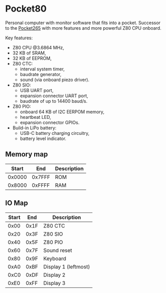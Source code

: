 # Pocket80

Personal computer with monitor software that fits into a pocket. Successor to the
[Pocket265](https://github.com/agkaminski/Pocket265) with more features and more
powerful Z80 CPU onboard.

Key features:
- Z80 CPU @3.6864 MHz,
- 32 KB of SRAM,
- 32 KB of EEPROM,
- Z80 CTC:
    - interval system timer,
    - baudrate generator,
    - sound (via onboard piezo driver).
- Z80 SIO:
    - USB UART port,
    - expansion connector UART port,
    - baudrate of up to 14400 baud/s.
- Z80 PIO:
    - onboard 64 KB of I2C EERPOM memory,
    - heartbeat LED,
    - expansion connector GPIOs.
- Build-in LiPo battery:
    - USB-C battery charging circuitry,
    - battery level indicator.

## Memory map

| Start  | End    | Description |
|--------|--------|-------------|
| 0x0000 | 0x7FFF | ROM         |
| 0x8000 | 0xFFFF | RAM         |

## IO Map

| Start | End  | Description          |
|-------|------|----------------------|
| 0x00  | 0x1F | Z80 CTC              |
| 0x20  | 0x3F | Z80 SIO              |
| 0x40  | 0x5F | Z80 PIO              |
| 0x60  | 0x7F | Sound reset          |
| 0x80  | 0x9F | Keyboard             |
| 0xA0  | 0xBF | Display 1 (leftmost) |
| 0xC0  | 0xDF | Display 2            |
| 0xE0  | 0xFF | Display 3            |
